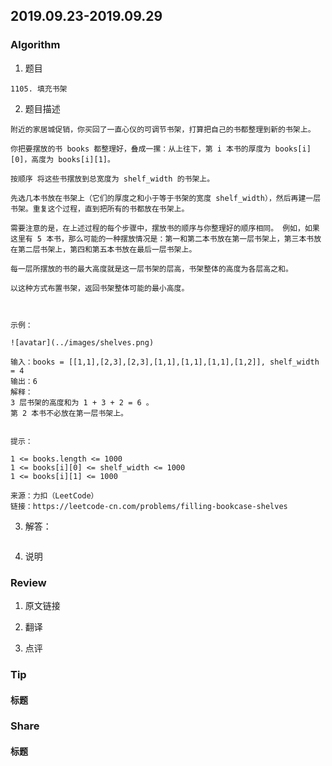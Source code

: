 ## 2019.09.23-2019.09.29

### Algorithm
1. 题目
```
1105. 填充书架
```
2. 题目描述
```
附近的家居城促销，你买回了一直心仪的可调节书架，打算把自己的书都整理到新的书架上。

你把要摆放的书 books 都整理好，叠成一摞：从上往下，第 i 本书的厚度为 books[i][0]，高度为 books[i][1]。

按顺序 将这些书摆放到总宽度为 shelf_width 的书架上。

先选几本书放在书架上（它们的厚度之和小于等于书架的宽度 shelf_width），然后再建一层书架。重复这个过程，直到把所有的书都放在书架上。

需要注意的是，在上述过程的每个步骤中，摆放书的顺序与你整理好的顺序相同。 例如，如果这里有 5 本书，那么可能的一种摆放情况是：第一和第二本书放在第一层书架上，第三本书放在第二层书架上，第四和第五本书放在最后一层书架上。

每一层所摆放的书的最大高度就是这一层书架的层高，书架整体的高度为各层高之和。

以这种方式布置书架，返回书架整体可能的最小高度。

 

示例：

![avatar](../images/shelves.png)

输入：books = [[1,1],[2,3],[2,3],[1,1],[1,1],[1,1],[1,2]], shelf_width = 4
输出：6
解释：
3 层书架的高度和为 1 + 3 + 2 = 6 。
第 2 本书不必放在第一层书架上。
 

提示：

1 <= books.length <= 1000
1 <= books[i][0] <= shelf_width <= 1000
1 <= books[i][1] <= 1000

来源：力扣（LeetCode）
链接：https://leetcode-cn.com/problems/filling-bookcase-shelves
```

3. 解答：
```golang

```
4. 说明


### Review
1. 原文链接


2. 翻译


3. 点评


### Tip
#### 标题


### Share
#### 标题
